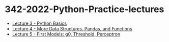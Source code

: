 # 342-2022-Python-Practice-lectures

- [Lecture 3 - Python Basics](https://github.com/sfnxboy/342-2022-Python-Practice-lectures/blob/main/Practice%20Notes/Python%20Practice%20Lecture%203%20MATH%20342W%20Queens%20College%20-%20The%20Basics.ipynb)
- [Lecture 4 - More Data Structures, Pandas, and Functions](https://github.com/sfnxboy/342-2022-Python-Practice-lectures/blob/main/Practice%20Notes/Python%20Practice%20Lecture%204%20MATH%20342W%20Queens%20College%20-%20More%20Data%20Structures%2C%20Pandas%20and%20Functions.ipynb)
- [Lecture 5 - First Models: g0, Threshold, Perceptron](https://github.com/sfnxboy/342-2022-Python-Practice-lectures/blob/main/Practice%20Notes/Python%20Practice%20Lecture%205%20MATH%20342W%20Queens%20College%20-.ipynb)
